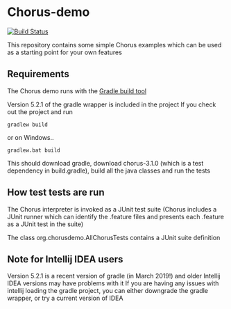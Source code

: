 Chorus-demo
===========

[![Build Status](https://travis-ci.org/Chorus-bdd/Chorus-demo.svg?branch=master)](https://travis-ci.org/Chorus-bdd/Chorus-demo)

This repository contains some simple Chorus examples which can be used as a starting point for your own features

## Requirements

The Chorus demo runs with the [Gradle build tool](https://docs.gradle.org/current/userguide/userguide.html)

Version 5.2.1 of the gradle wrapper is included in the project
If you check out the project and run

`gradlew build` 

or on Windows..

`gradlew.bat build`

This should download gradle, download chorus-3.1.0 (which is a test dependency in build.gradle), build all the java classes and run the tests


## How test tests are run

The Chorus interpreter is invoked as a JUnit test suite 
(Chorus includes a JUnit runner which can identify the .feature files and presents each .feature as a JUnit test in the suite)

The class org.chorusdemo.AllChorusTests contains a JUnit suite definition


## Note for Intellij IDEA users

Version 5.2.1 is a recent version of gradle (in March 2019!) and older Intellij IDEA versions may have problems with it
If you are having any issues with intellij loading the gradle project, you can either downgrade the gradle wrapper, or try a current version of IDEA






